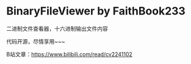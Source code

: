 # BinaryFileViewer by FaithBook233
二进制文件查看器，十六进制输出文件内容

代码开源，尽情享用~~~

B站文章：https://www.bilibili.com/read/cv2241102
